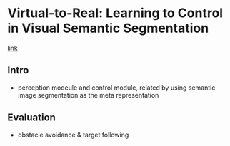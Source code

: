 # Virtual-to-Real: Learning to Control in Visual Semantic Segmentation
[link](https://arxiv.org/pdf/1802.00285.pdf)

## Intro 

- perception modeule and control module, related by using semantic image segmentation as the meta representation 

## Evaluation 

- obstacle avoidance & target following 